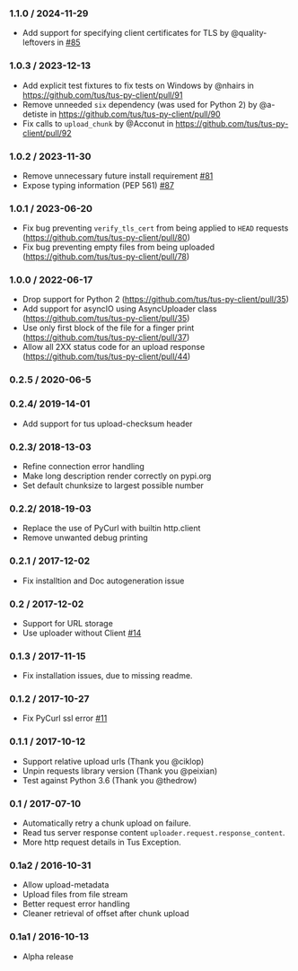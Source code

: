### 1.1.0 / 2024-11-29

- Add support for specifying client certificates for TLS by @quality-leftovers in [#85](https://github.com/tus/tus-py-client/pulls/85)

### 1.0.3 / 2023-12-13

- Add explicit test fixtures to fix tests on Windows by @nhairs in https://github.com/tus/tus-py-client/pull/91
- Remove unneeded `six` dependency (was used for Python 2) by @a-detiste in https://github.com/tus/tus-py-client/pull/90
- Fix calls to `upload_chunk` by @Acconut in https://github.com/tus/tus-py-client/pull/92

### 1.0.2 / 2023-11-30

- Remove unnecessary future install requirement [#81](https://github.com/tus/tus-py-client/pulls/81)
- Expose typing information (PEP 561) [#87](https://github.com/tus/tus-py-client/issues/87)

### 1.0.1 / 2023-06-20

- Fix bug preventing `verify_tls_cert` from being applied to `HEAD` requests (https://github.com/tus/tus-py-client/pull/80)
- Fix bug preventing empty files from being uploaded (https://github.com/tus/tus-py-client/pull/78)

### 1.0.0 / 2022-06-17

- Drop support for Python 2 (https://github.com/tus/tus-py-client/pull/35)
- Add support for asyncIO using AsyncUploader class (https://github.com/tus/tus-py-client/pull/35)
- Use only first block of the file for a finger print (https://github.com/tus/tus-py-client/pull/37)
- Allow all 2XX status code for an upload response (https://github.com/tus/tus-py-client/pull/44)

### 0.2.5 / 2020-06-5

### 0.2.4/ 2019-14-01

- Add support for tus upload-checksum header

### 0.2.3/ 2018-13-03

- Refine connection error handling
- Make long description render correctly on pypi.org
- Set default chunksize to largest possible number

### 0.2.2/ 2018-19-03

- Replace the use of PyCurl with builtin http.client
- Remove unwanted debug printing

### 0.2.1 / 2017-12-02

- Fix installtion and Doc autogeneration issue

### 0.2 / 2017-12-02

- Support for URL storage
- Use uploader without Client [#14](https://github.com/tus/tus-py-client/issues/14)

### 0.1.3 / 2017-11-15

- Fix installation issues, due to missing readme.

### 0.1.2 / 2017-10-27

- Fix PyCurl ssl error [#11](https://github.com/tus/tus-py-client/issues/11)

### 0.1.1 / 2017-10-12

- Support relative upload urls (Thank you @ciklop)
- Unpin requests library version (Thank you @peixian)
- Test against Python 3.6 (Thank you @thedrow)

### 0.1 / 2017-07-10

- Automatically retry a chunk upload on failure.
- Read tus server response content `uploader.request.response_content`.
- More http request details in Tus Exception.

### 0.1a2 / 2016-10-31

- Allow upload-metadata
- Upload files from file stream
- Better request error handling
- Cleaner retrieval of offset after chunk upload

### 0.1a1 / 2016-10-13

- Alpha release
